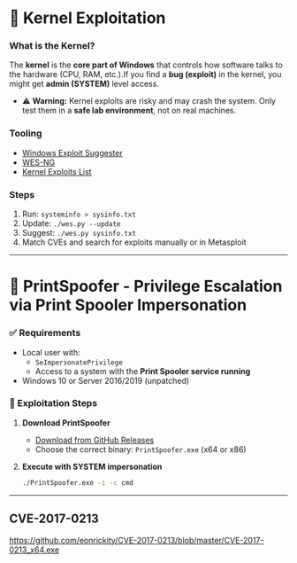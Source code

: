 # 🧬 Kernel Exploitation

### What is the Kernel?

The **kernel** is the **core part of Windows** that controls how software talks to the hardware (CPU, RAM, etc.).If you find a **bug (exploit)** in the kernel, you might get **admin (SYSTEM)** level access.

- ⚠️ **Warning:** Kernel exploits are risky and may crash the system. Only test them in a **safe lab environment**, not on real machines.

### Tooling

- [Windows Exploit Suggester](https://github.com/AonCyberLabs/Windows-Exploit-Suggester)
- [WES-NG](https://github.com/bitsadmin/wesng)
- [Kernel Exploits List](https://github.com/SecWiki/windows-kernel-exploits)

### Steps

1. Run: `systeminfo > sysinfo.txt`
2. Update: `./wes.py --update`
3. Suggest: `./wes.py sysinfo.txt`
4. Match CVEs and search for exploits manually or in Metasploit

___

# 🧨 PrintSpoofer - Privilege Escalation via Print Spooler Impersonation


### ✅ Requirements

- Local user with:
  - `SeImpersonatePrivilege`
  - Access to a system with the **Print Spooler service running**
- Windows 10 or Server 2016/2019 (unpatched)

### 🚀 Exploitation Steps

1. **Download PrintSpoofer**
   - [Download from GitHub Releases](https://github.com/itm4n/PrintSpoofer/releases/tag/v1.0)
   - Choose the correct binary: `PrintSpoofer.exe` (x64 or x86)

2. **Execute with SYSTEM impersonation**
   ```bash
   ./PrintSpoofer.exe -i -c cmd
   ```

___
## CVE-2017-0213

https://github.com/eonrickity/CVE-2017-0213/blob/master/CVE-2017-0213_x64.exe
